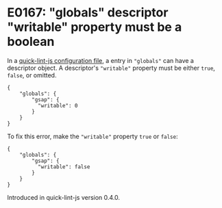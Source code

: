 # E0167: "globals" descriptor "writable" property must be a boolean

In a [quick-lint-js configuration file][], a entry in `"globals"` can have a
descriptor object. A descriptor's `"writable"` property must be either `true`,
`false`, or omitted.

```quick-lint-js.config
{
    "globals": {
        "gsap": {
          "writable": 0
        }
    }
}
```

To fix this error, make the `"writable"` property `true` or `false`:

```quick-lint-js.config
{
    "globals": {
        "gsap": {
          "writable": false
        }
    }
}
```

[quick-lint-js configuration file]: https://quick-lint-js.com/config/

Introduced in quick-lint-js version 0.4.0.
